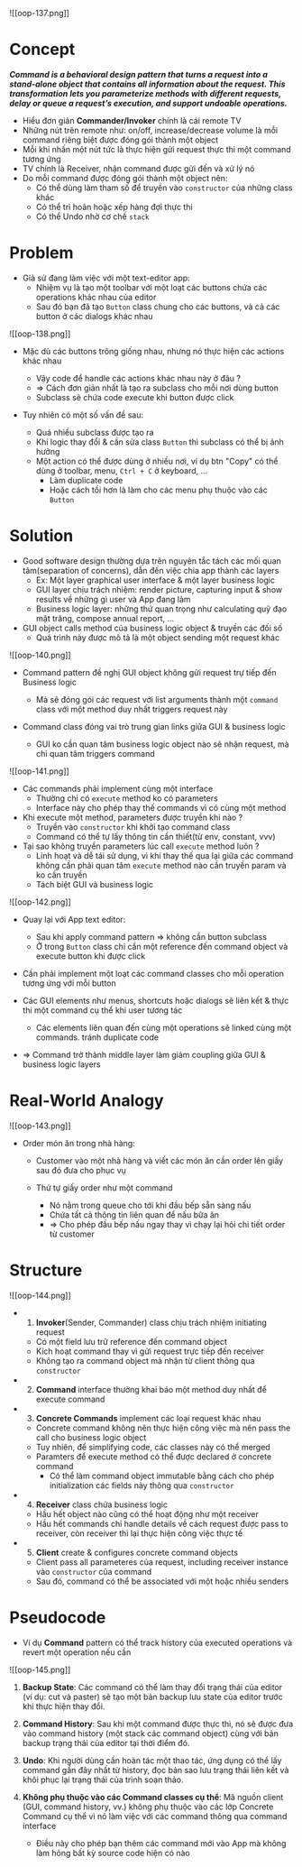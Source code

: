![[oop-137.png]]

# Concept

***Command is a behavioral design pattern that turns a request into a stand-alone object that contains all information about the request. This transformation lets you parameterize methods with different requests, delay or queue a request’s execution, and support undoable operations.***

- Hiểu đơn giản **Commander/Invoker** chính là cái remote TV
- Những nút trên remote như: on/off, increase/decrease volume là mỗi command riêng biệt được đóng gói thành một object
- Mỗi khi nhấn một nút tức là thực hiện gửi request thực thi một command tương ứng
- TV chính là Receiver, nhận command được gửi đến và xử lý nó
- Do mỗi command được đóng gói thành một object nên:
	- Có thể dùng làm tham số để truyền vào `constructor` của những class khác
	- Có thể trì hoãn hoặc xếp hàng đợi thực thi
	- Có thể Undo nhờ cơ chế `stack`
# Problem

- Giả sử đang làm việc với một text-editor app:
	- Nhiệm vụ là tạo một toolbar với một loạt các buttons chứa các operations khác nhau của editor
	- Sau đó bạn đã tạo `Button` class chung cho các buttons, và cả các button ở các dialogs khác nhau
	
![[oop-138.png]]

- Mặc dù các buttons trông giống nhau, nhưng nó thực hiện các actions khác nhau
	- Vậy code để handle các actions khác nhau này ở đâu ?
	- => Cách đơn giản nhất là tạo ra subclass cho mỗi nơi dùng button
	- Subclass sẽ chứa code execute khi button được click

- Tuy nhiên có một số vấn đề sau:
	- Quá nhiều subclass được tạo ra
	- Khi logic thay đổi & cần sửa class `Button` thì subclass có thể bị ảnh hưởng
	- Một action có thể được dùng ở nhiều nơi, ví dụ btn "Copy" có thể dùng ở toolbar, menu, `Ctrl + C` ở keyboard, ...
		- Làm duplicate code
		- Hoặc cách tồi hơn là làm cho các menu phụ thuộc vào các `Button`

# Solution

- Good software design thường dựa trên nguyên tắc tách các mối quan tâm(separation of concerns), dẫn đến việc chia app thành các layers
	- Ex: Một layer graphical user interface & một layer business logic
	- GUI layer chịu trách nhiệm: render picture, capturing input & show results về những gì user và App đang làm 
	- Business logic layer: những thứ quan trọng như calculating quỹ đạo mặt trăng, compose annual report, ...
- GUI object calls method của business logic object & truyền các đối số
	- Quá trình này được mô tả là một object sending một request khác
	
![[oop-140.png]]

- Command pattern đề nghị GUI object không gửi request trự tiếp đến Business logic
	- Mà sẽ đóng gói các request với list arguments thành một `command` class với một method duy nhất triggers request này
	
- Command class đóng vai trò trung gian links giữa GUI & business logic 
	- GUI ko cần quan tâm business logic object nào sẽ nhận request, mà chỉ quan tâm triggers command

![[oop-141.png]]

- Các commands phải implement cùng một interface
	- Thường chỉ có `execute` method ko có parameters
	- Interface này cho phép thay thế commands vì có cùng một method
- Khi execute một method, parameters được truyền khi nào ?
	- Truyền vào `constructor` khi khởi tạo command class
	- Command có thể tự lấy thông tin cần thiết(từ env, constant, vvv)
- Tại sao không truyền parameters lúc call `execute` method luôn ?
	- Linh hoạt và dễ tái sử dụng, vì khi thay thế qua lại giữa các command không cần phải quan tâm `execute` method nào cần truyền param và ko cần truyền
	- Tách biệt GUI và business logic

![[oop-142.png]]

- Quay lại với App text editor:
	- Sau khi apply command pattern => không cần button subclass
	- Ở trong `Button` class chỉ cần một reference đến command object và execute button khi được click
	
- Cần phải implement một loạt các command classes cho mỗi operation tương ứng với mỗi button

- Các GUI elements như menus, shortcuts hoặc dialogs sẽ liên kết & thực thi một command cụ thể khi user tương tác 
	- Các elements liên quan đến cùng một operations sẽ linked cùng một commands. tránh duplicate code
	
- => Command trở thành middle layer làm giảm coupling giữa GUI & business logic layers

# Real-World Analogy

![[oop-143.png]]

- Order món ăn trong nhà hàng:
	- Customer vào một nhà hàng và viết các món ăn cần order lên giấy sau đó đưa cho phục vụ
	
	- Thứ tự giấy order như một command
		- Nó nằm trong queue cho tới khi đầu bếp sẵn sàng nấu
		- Chứa tất cả thông tin liên quan để nấu bữa ăn
		- => Cho phép đầu bếp nấu ngay thay vì chạy lại hỏi chi tiết order từ customer 

# Structure

![[oop-144.png]]

- 1. **Invoker**(Sender, Commander) class chịu trách nhiệm initiating request
	- Có một field lưu trữ reference đến command object
	- Kích hoạt command thay vì gửi request trực tiếp đến receiver
	- Không tạo ra command object mà nhận từ client thông qua `constructor`
- 2. **Command** interface thường khai báo một method duy nhất để execute command
- 3. **Concrete Commands** implement các loại request khác nhau
	- Concrete command không nên thực hiện công việc mà nên pass the call cho business logic object
	- Tuy nhiên, để simplifying code, các classes này có thể merged
	- Paramters để execute method có thể được declared ở concrete command
		- Có thể làm command object immutable bằng cách cho phép initialization các fields này thông qua `constructor`
- 4. **Receiver** class chứa business logic 
	- Hầu hết object nào cũng có thể hoạt động như một receiver
	- Hầu hết commands chỉ handle details về cách request được pass to receiver, còn receiver thì lại thực hiện công việc thực tế
- 5. **Client** create & configures concrete command objects
	- Client pass all parameteres của request, including receiver instance vào `constructor` của command 
	- Sau đó, command có thể be associated với một hoặc nhiều senders

# Pseudocode
 
- Ví dụ **Command** pattern có thể track history của executed operations và revert một operation nếu cần

![[oop-145.png]]

1. **Backup State**: Các command có thể làm thay đổi trạng thái của editor (ví dụ: cut và paster) sẽ tạo một bản backup lưu state của editor trước khi thực hiện thay đổi.
    
2. **Command History**: Sau khi một command được thực thi, nó sẽ được đưa vào command history (một stack các command object) cùng với bản backup trạng thái của editor tại thời điểm đó.
    
3. **Undo**: Khi người dùng cần hoàn tác một thao tác, ứng dụng có thể lấy command gần đây nhất từ history, đọc bản sao lưu trạng thái liên kết và khôi phục lại trạng thái của trình soạn thảo.

4. **Không phụ thuộc vào các Command classes cụ thể**: Mã nguồn client (GUI, command history, vv.) không phụ thuộc vào các lớp Concrete Command cụ thể vì nó làm việc với các command thông qua command interface
	-  Điều này cho phép bạn thêm các command mới vào App mà không làm hỏng bất kỳ source code hiện có nào
